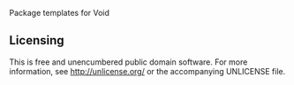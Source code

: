 Package templates for Void


Licensing
---------

This is free and unencumbered public domain software. For more
information, see http://unlicense.org/ or the accompanying UNLICENSE file.
